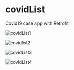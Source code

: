 # covidList
 Covid19 case app with Retrofit

![covidList1](https://user-images.githubusercontent.com/77243766/135096315-b1911f6a-ffb5-4a7c-bfc7-71e6cfc54b49.png)

![covidlist2](https://user-images.githubusercontent.com/77243766/135289456-c949b49d-b70f-47a6-bcc6-6ce4148f9662.png)

![covidList3](https://user-images.githubusercontent.com/77243766/135289471-c60a44a4-47b3-46b8-ba5d-174ca599f195.png)

![covidList4](https://user-images.githubusercontent.com/77243766/135289489-c9d4f171-71ee-495a-a76d-83f30f3d0b6d.png)
